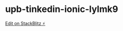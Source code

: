 # upb-tinkedin-ionic-lylmk9

[Edit on StackBlitz ⚡️](https://stackblitz.com/edit/upb-tinkedin-ionic-lylmk9)